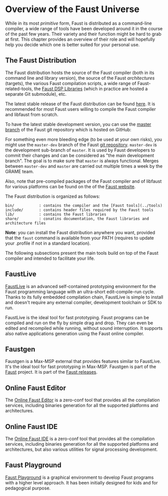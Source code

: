 # Overview of the Faust Universe

While in its most *primitive* form, Faust is distributed as a command-line 
compiler, a wide range of tools have been developed around it in the course of 
the past few years. Their variety and their function might be hard to grab at 
first. This chapter provides an overview of their role and will hopefully 
help you decide which one is better suited for your personal use. 

<!-- TODO: it'd be nice to have some kind of figure here summarizing everything
the various Faust branches should appear in this figure: we want something
as complete as possible. -->

## The Faust Distribution

The Faust distribution hosts the source of the Faust compiler (both in its 
command line and library version), the source of the Faust *architectures*
(targets), the various Faust compilation scripts, a wide range of 
Faust-related-tools, the [Faust DSP Libraries](https://faustlibrairies.grame.fr) (which in practice
are hosted a separate Git submodule), etc.

The latest stable release of the Faust distribution can be found [here](https://github.com/grame-cncm/faust/releases). It is recommended for most Faust users willing to compile the Faust compiler and libfaust from scratch.

To have the latest stable development version, you can use the [master branch](https://github.com/grame-cncm/faust/tree/master>) of the Faust git repository which is hosted on GitHub: 

For something even more bleeding edge (to be used at your own risks), you might
use the `master-dev` branch of the Faust [git repository](<https://github.com/grame-cncm/faust/tree/master-dev>). 
`master-dev` is the development sub-branch of `master`. It is used by Faust developers to commit 
their changes and can be considered as "the main development branch". The goal 
is to make sure that `master` is always functional. Merges between `master-dev` 
and `master` are carried out multiple times a week by the GRAME team.

Also, note that pre-compiled packages of the Faust compiler and of libfaust
for various platforms can be found on the of the [Faust website](https://faust.grame.fr).

The Faust distribution is organized as follows:

```
bin/           : contains the compiler and the [Faust tools](../tools)
include/       : contains header files required by the Faust tools
lib/           : contains the Faust libraries
share/         : conatins documentation, the Faust libraries and architecture files
```

**Note**: you can install the Faust distribution anywhere you want, provided that the `faust` command is available from your PATH (requires to update your .profile if not in a standard location). 

The following subsections present the main tools build on top of the Faust compiler and intended to facilitate your life. 

## FaustLive

[FaustLive](https://github.com/grame-cncm/faustlive) is an advanced self-contained prototyping environment for the Faust programming language with an ultra-short edit-compile-run cycle. Thanks to its fully embedded compilation chain, FaustLive is simple to install and doesn't require any external compiler, development toolchain or SDK to run.

FaustLive is the ideal tool for fast prototyping. Faust programs can be compiled and run on the fly by simple drag and drop. They can even be edited and recompiled while running, without sound interruption. It supports also native applications generation using the Faust online compiler.


## Faustgen

Faustgen is a Max-MSP external that provides features similar to FaustLive. It's the ideal tool for fast prototyping in Max-MSP. Faustgen is part of the [Faust](https://github.com/grame-cncm/faust) project. It is part of the [Faust releases](https://github.com/grame-cncm/faust/releases).


## Online Faust Editor

The [Online Faust Editor](https://fausteditor.grame.fr) is a zero-conf tool that provides all the compilation services, including binaries generation for all the supported platforms and architectures.


## Online Faust IDE

The [Online Faust IDE](https://faustide.grame.fr) is a zero-conf tool that provides all the compilation services, including binaries generation for all the supported platforms and architectures, but also various utilities for signal processing development.


## Faust Playground

[Faust Playground](https://faustplayground.grame.fr) is a graphical environment to develop Faust programs with a higher level approach. It has been initially designed for kids and for pedagogical purpose.
